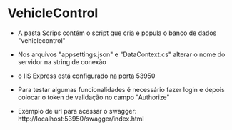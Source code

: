 # VehicleControl

- A pasta Scrips contém o script que cria e popula o banco de dados "vehiclecontrol"
- Nos arquivos "appsettings.json" e "DataContext.cs" alterar o nome do servidor na string de conexão
- o IIS Express está configurado na porta 53950
- Para testar algumas funcionalidades é necessário fazer login e depois colocar o token de validação no campo "Authorize"

- Exemplo de url para acessar o swagger: http://localhost:53950/swagger/index.html
